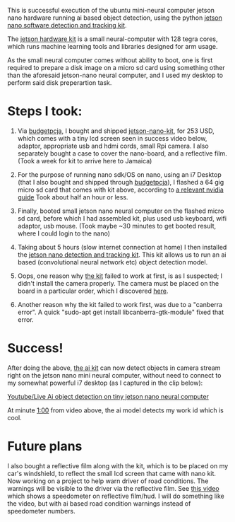 This is successful execution of the ubuntu mini-neural computer jetson nano hardware running ai based object detection, using 
the python [jetson nano software detection and tracking kit](https://github.com/SteveMacenski/jetson_nano_detection_and_tracking).

The [jetson hardware kit](https://www.amazon.com/Jetson-Nano-Developer-Kit-Package/dp/B07RQRMXQ6) is a small neural-computer with 128 tegra cores, which runs machine learning tools and libraries designed for arm usage. 

As the small neural computer comes without ability to boot, one is first required to prepare a disk image on a micro sd card using something other than the aforesaid jetson-nano neural computer, and I used my desktop to perform said disk preperartion task.



Steps I took:
===
1. Via [budgetpcja](https://www.facebook.com/budgetpcja/), I bought and shipped [jetson-nano-kit](https://www.amazon.com/Jetson-Nano-Developer-Kit-Package/dp/B07RQRMXQ6), for 253 USD, which comes with a tiny lcd screen seen in success video below, adaptor, appropriate usb and hdmi cords, small Rpi camera. I also separately bought a case to cover the nano-board, and a reflective film. (Took a week for kit to arrive here to Jamaica)

2. For the purpose of running nano sdk/OS on nano, using an i7 Desktop (that I also bought and shipped through [budgetpcja](https://www.facebook.com/budgetpcja/)), I flashed a 64 gig micro sd card that comes with kit above, according to [a relevant nvidia guide](https://developer.nvidia.com/embedded/learn/get-started-jetson-nano-devkit) Took about half an hour or less.

3. Finally, booted small jetson nano neural computer on the flashed micro sd card, before which I had assembled kit, plus used usb keyboard, wifi adaptor, usb mouse. (Took maybe ~30 minutes to get booted result, where I could login to the nano)

4. Taking about 5 hours (slow internet connection at home) I then installed the [jetson nano detection and tracking kit](https://github.com/SteveMacenski/jetson_nano_detection_and_tracking). This kit allows us to run an ai based (convolutional neural network etc) object detection model. 

5. Oops, one reason why [the kit](https://github.com/SteveMacenski/jetson_nano_detection_and_tracking) failed to work at first, is as I suspected; I didn't install the camera properly. The camera must be placed on the board in a particular order, which I discovered [here](https://medium.com/@dmccreary/getting-your-camera-working-on-the-nvida-nano-336b9ecfed3a).

6. Another reason why the kit failed to work first, was due to a "canberra error". A quick "sudo-apt get install libcanberra-gtk-module" fixed that error.

Success! 
===
After doing the above, [the ai kit](https://github.com/SteveMacenski/jetson_nano_detection_and_tracking) can now detect objects in camera stream right on the jetson nano mini neural computer, without need to connect to my somewhat powerful i7 desktop (as I captured in the clip below): 

[Youtube/Live Ai object detection on tiny jetson nano neural computer](https://www.youtube.com/watch?v=Vp93UgLiq-w&feature=youtu.be)

At minute [1:00](https://www.youtube.com/watch?v=Vp93UgLiq-w&t=60s) from video above, the ai model detects my work id which is cool.



Future plans
===
I also bought a reflective film along with the kit, which is to be placed on my car's windshield, to reflect the small lcd screen that came with nano kit. Now working on a project to help warn driver of road conditions. The warnings will be visible to the driver via the reflective film. See [this video](https://www.youtube.com/watch?v=cfUmRj976qE) which shows a speedometer on reflective film/hud. I will do something like the video, but with ai based road condition warnings instead of speedometer numbers.
